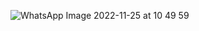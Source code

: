 
![WhatsApp Image 2022-11-25 at 10 49 59](https://user-images.githubusercontent.com/90171979/203907781-d66c5401-e089-497d-a6b0-756021720cc0.jpeg)
